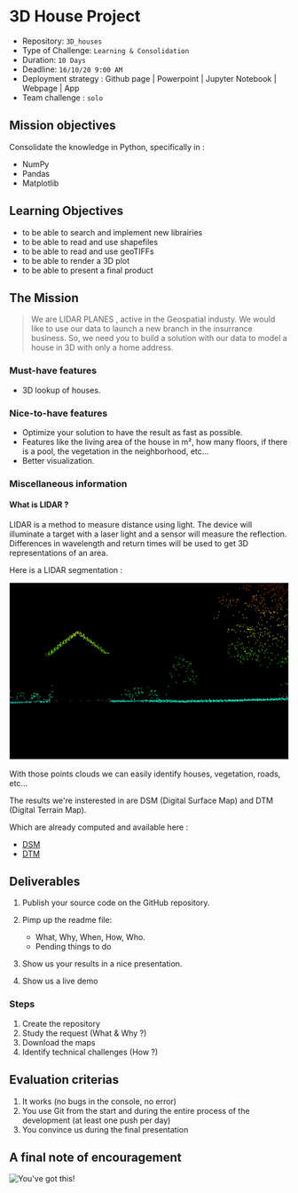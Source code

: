 # 3D House Project

- Repository: `3D_houses`
- Type of Challenge: `Learning & Consolidation`
- Duration: `10 Days`
- Deadline: `16/10/20 9:00 AM`
- Deployment strategy :
	 Github page
	| Powerpoint
	| Jupyter Notebook
	| Webpage
	| App
- Team challenge : `solo`

## Mission objectives 
Consolidate the knowledge in Python, specifically in :
- NumPy
- Pandas 
- Matplotlib

## Learning Objectives 

- to be able to search and implement new librairies
- to be able to read and use shapefiles
- to be able to read and use geoTIFFs 
- to be able to render a 3D plot
- to be able to present a final product


## The Mission

> We are LIDAR PLANES , active in the Geospatial industy. We would like to use our data to launch a new branch in the insurrance business.  So, we need you to build a solution with our data to model a house in 3D with only a home address.

### Must-have features

- 3D lookup of houses.

### Nice-to-have features

- Optimize your solution to have the result as fast as possible.
- Features like the living area of the house in m², how many floors, if there is a pool, the vegetation in the neighborhood, etc...
- Better visualization.

### Miscellaneous information

#### What is LIDAR ?

LIDAR is a method to measure distance using light. The device will illuminate a target with a laser light and a sensor will measure the reflection. Differences in wavelength and return times will be used to get 3D representations of an area.

Here is a LIDAR segmentation :

![Lidar Segmentation](lidar_seg.png)

With those points clouds we can easily identify houses, vegetation, roads, etc...

The results we're insterested in are DSM (Digital Surface Map) and DTM (Digital Terrain Map).

Which are already computed and available here :

- [DSM](http://www.geopunt.be/download?container=dhm-vlaanderen-ii-dsm-raster-1m&title=Digitaal%20Hoogtemodel%20Vlaanderen%20II,%20DSM,%20raster,%201m)
- [DTM](http://www.geopunt.be/download?container=dhm-vlaanderen-ii-dtm-raster-1m&title=Digitaal%20Hoogtemodel%20Vlaanderen%20II,%20DTM,%20raster,%201m)

## Deliverables

1. Publish your source code on the GitHub repository.
2. Pimp up the readme file:
	- What, Why, When, How, Who.
	- Pending things to do
	
3. Show us your results in a nice presentation.
4. Show us a live demo

### Steps
1. Create the repository
2. Study the request (What & Why ?)
3. Download the maps
4. Identify technical challenges (How ?)

## Evaluation criterias
1. It works (no bugs in the console, no error)
2. You use Git from the start and during the entire process of the development (at least one push per day)
3. You convince us during the final presentation

## A final note of encouragement

![You've got this!](https://media.giphy.com/media/yoJC2K6rCzwNY2EngA/giphy.gif)
